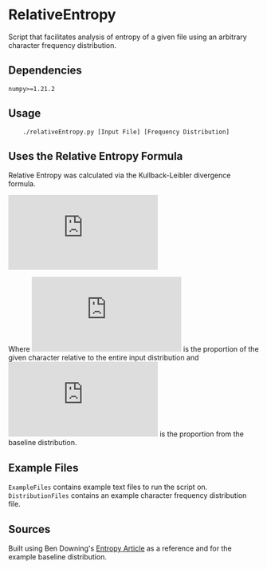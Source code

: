 # RelativeEntropy
Script that facilitates analysis of entropy of a given file using an arbitrary 
character frequency distribution.

## Dependencies
```
numpy>=1.21.2
```

## Usage

```
    ./relativeEntropy.py [Input File] [Frequency Distribution]
```

## Uses the Relative Entropy Formula

Relative Entropy was calculated via the Kullback-Leibler divergence formula.

![equation](https://latex.codecogs.com/gif.latex?D_%7BKL%7D%28P_%7B%7C%7C%7DQ%29%3D%5Csum_%7Bi%7Dp_%7Bi%7Dlog%5Cleft%28%5Cfrac%7Bp_%7Bi%7D%7D%7Bq_%7Bi%7D%7D%5Cright%29)

Where ![equation](https://latex.codecogs.com/gif.latex?p_%7Bi%7D) is the 
proportion of the given character relative to the entire input distribution
and ![equation](https://latex.codecogs.com/gif.latex?q_%7Bi%7D) 
is the proportion from the baseline distribution.

## Example Files
``ExampleFiles`` contains example text files to run the script on.
``DistributionFiles`` contains an example character frequency distribution file.

## Sources
Built using Ben Downing's [Entropy Article](https://redcanary.com/blog/threat-hunting-entropy/)
as a reference and for the example baseline distribution.
